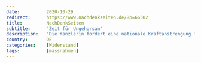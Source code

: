 ```yaml
---
date:          2020-10-29
redirect:      https://www.nachdenkseiten.de/?p=66302
title:         NachDenkSeiten
subtitle:      'Zeit für Ungehorsam'
description:   'Die Kanzlerin fordert eine nationale Kraftanstrengung für einen Monat lang, damit das Gesundheitssystem nicht überlastet wird. Man fragt sich irritiert, wo diese nationale Kraftanstrengung für das Gesundheitssystem in den vergangenen 15 Jahren war, seitdem Angela Merkel regiert. Wahrscheinlich in den 75 Prozent der “Infektions-Fälle“, bei denen man nicht genau weiß, woher sie kommen. Und genau ...'
country:       DE
categories:    [Widerstand]
tags:          [massnahmen]
---
```

